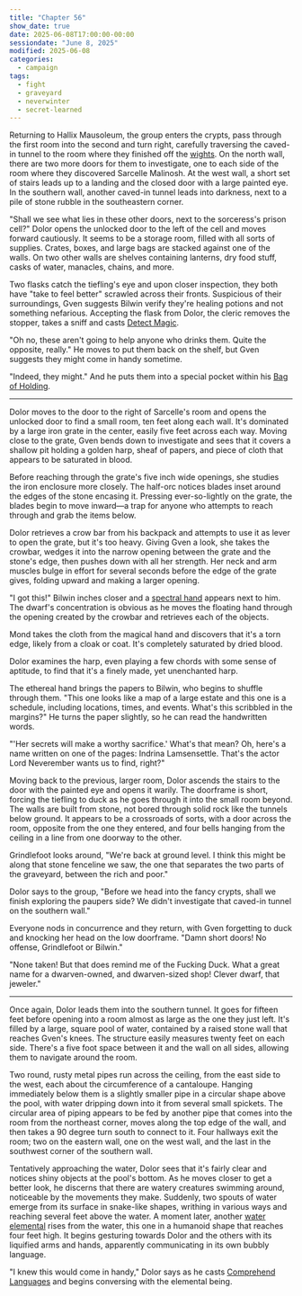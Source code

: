 ```yaml
---
title: "Chapter 56"
show_date: true
date: 2025-06-08T17:00:00-00:00
sessiondate: "June 8, 2025"
modified: 2025-06-08
categories:
  - campaign
tags:
  - fight
  - graveyard
  - neverwinter
  - secret-learned
---
```


Returning to Hallix Mausoleum, the group enters the crypts, pass through the first room into the
second and turn right, carefully traversing the caved-in tunnel to the room where they finished
off the [wights](https://www.dndbeyond.com/monsters/17059-wight). On the north wall, there are two
more doors for them to investigate, one to each side of the room where they discovered Sarcelle
Malinosh. At the west wall, a short set of stairs leads up to a landing and the closed door with a
large painted eye. In the southern wall, another caved-in tunnel leads into darkness, next to a
pile of stone rubble in the southeastern corner.

"Shall we see what lies in these other doors, next to the sorceress's prison cell?" Dolor opens
the unlocked door to the left of the cell and moves forward cautiously. It seems to be a storage room,
filled with all sorts of supplies. Crates, boxes, and large bags are stacked against one of the walls.
On two other walls are shelves containing lanterns, dry food stuff, casks of water, manacles, chains,
and more.

Two flasks catch the tiefling's eye and upon closer inspection, they both have "take to feel better"
scrawled across their fronts. Suspicious of their surroundings, Gven suggests Bilwin verify
they're healing potions and not something nefarious. Accepting the flask from Dolor, the cleric
removes the stopper, takes a sniff and casts [Detect Magic](https://www.dndbeyond.com/spells/2619097-detect-magic).

"Oh no, these aren't going to help anyone who drinks them. Quite the opposite, really." He moves
to put them back on the shelf, but Gven suggests they might come in handy sometime.

"Indeed, they might." And he puts them into a special pocket within his
[Bag of Holding](https://www.dndbeyond.com/magic-items/4581-bag-of-holding).

---

Dolor moves to the door to the right of Sarcelle's room and opens the unlocked door to find a small
room, ten feet along each wall. It's dominated by a large iron grate in the center, easily five
feet across each way. Moving close to the grate, Gven bends down to investigate and sees that it
covers a shallow pit holding a golden harp, sheaf of papers, and piece of cloth that appears
to be saturated in blood.

Before reaching through the grate's five inch wide openings, she studies the iron enclosure more
closely. The half-orc notices blades inset around the edges of the stone encasing it. Pressing
ever-so-lightly on the grate, the blades begin to move inward—a trap for anyone who attempts to
reach through and grab the items below.

Dolor retrieves a crow bar from his backpack and attempts to use it as lever to open the grate, but
it's too heavy. Giving Gven a look, she takes the crowbar, wedges it into the narrow opening between
the grate and the stone's edge, then pushes down with all her strength. Her neck and arm muscles
bulge in effort for several seconds before the edge of the grate gives, folding upward and making
a larger opening.

"I got this!" Bilwin inches closer and a [spectral hand](https://www.dndbeyond.com/spells/2173-mage-hand)
appears next to him. The dwarf's concentration is obvious as he moves the floating hand through the
opening created by the crowbar and retrieves each of the objects.

Mond takes the cloth from the magical hand and discovers that it's a torn edge, likely from a cloak or
coat. It's completely saturated by dried blood.

Dolor examines the harp, even playing a few chords with some sense of aptitude, to find that it's a
finely made, yet unenchanted harp.

The ethereal hand brings the papers to Bilwin, who begins to shuffle through them. "This one looks
like a map of a large estate and this one is a schedule, including locations, times, and events.
What's this scribbled in the margins?" He turns the paper slightly, so he can read the handwritten
words.

"'Her secrets will make a worthy sacrifice.' What's that mean? Oh, here's a name written on
one of the pages: Indrina Lamsensettle. That's the actor Lord Neverember wants us to find, right?"

Moving back to the previous, larger room, Dolor ascends the stairs to the door with the painted
eye and opens it warily. The doorframe is short, forcing the tiefling to duck as he goes through
it into the small room beyond. The walls are built from stone, not bored through solid rock like
the tunnels below ground. It appears to be a crossroads of sorts, with a door across the room,
opposite from the one they entered, and four bells hanging from the ceiling in a line from one
doorway to the other.

Grindlefoot looks around, "We're back at ground level. I think this might be along that stone
fenceline we saw, the one that separates the two parts of the graveyard, between the rich and
poor."

Dolor says to the group, "Before we head into the fancy crypts, shall we finish exploring the
paupers side? We didn't investigate that caved-in tunnel on the southern wall."

Everyone nods in concurrence and they return, with Gven forgetting to duck and knocking her
head on the low doorframe. "Damn short doors! No offense, Grindlefoot or Bilwin."

"None taken! But that does remind me of the Fucking Duck. What a great name for a dwarven-owned,
and dwarven-sized shop! Clever dwarf, that jeweler."

---

Once again, Dolor leads them into the southern tunnel. It goes for fifteen feet before opening
into a room almost as large as the one they just left. It's filled by a large, square pool
of water, contained by a raised stone wall that reaches Gven's knees. The structure easily
measures twenty feet on each side. There's a five foot space between it and the wall on all
sides, allowing them to navigate around the room.

Two round, rusty metal pipes run across the ceiling, from the east side to the west, each about the
circumference of a cantaloupe. Hanging immediately below them is a slightly smaller pipe in a circular
shape above the pool, with water dripping down into it from several small spickets. The circular area
of piping appears to be fed by another pipe that comes into the room from the northeast corner,
moves along the top edge of the wall, and then takes a 90 degree turn south to connect to it.
Four hallways exit the room; two on the eastern wall, one on the west wall, and
the last in the southwest corner of the southern wall.

Tentatively approaching the water, Dolor sees that it's fairly clear and notices shiny objects
at the pool's bottom. As he moves closer to get a better look, he discerns that there are watery
creatures swimming around, noticeable by the movements they make. Suddenly, two spouts of water
emerge from its surface in snake-like shapes, writhing in various ways and reaching several feet
above the water. A moment later, another [water elemental](https://www.dndbeyond.com/monsters/17051-water-elemental)
rises from the water, this one in a humanoid shape that reaches four feet high. It begins gesturing
towards Dolor and the others with its liquified arms and hands, apparently communicating in its
own bubbly language.

"I knew this would come in handy," Dolor says as he casts
[Comprehend Languages](https://www.dndbeyond.com/spells/2035-comprehend-languages) and begins
conversing with the elemental being.



<!-- NOTES -->

<!-- em dash: — | Mac kebyoard shortcut = Option + Shift + Dash (-) -->
<!-- https://oatcookies.neocities.org/dndmoney to convert copper, silver, gold, and more into CP -->
<!-- Frequently used links:
  [Barbarian rage](https://www.thegamer.com/dungeons-dragons-dnd-barbarian-rage-explained-guide/)
  [Bardic inspiration](https://www.dndbeyond.com/classes/1-bard#BardicInspiration-75)
  [Chaos Bolt](https://www.dndbeyond.com/spells/14761-chaos-bolt)
  [eagle eyesight](https://dnd5e.wikidot.com/barbarian:totem-warrior#toc2)
  [Hanseath](https://forgottenrealms.fandom.com/wiki/Hanseath)
  [Hellish Rebuke](https://www.dndbeyond.com/spells/hellish-rebuke)
  [hurdy-gurdy](https://en.wikipedia.org/wiki/Hurdy-gurdy)
  [Mind Spike](http://dnd5e.wikidot.com/spell:mind-spike)
  [Shillelagh](https://www.dndbeyond.com/spells/2249-shillelagh)
  [Spiritual Weapon](https://www.dndbeyond.com/spells/2263-spiritual-weapon)
  [Wild Shape](https://www.dndbeyond.com/posts/635-druid-101-wild-shape-guide)
-->
<!--
  Lists of spells for the classes:
    - Bard spells (Bilwin): https://www.dndbeyond.com/spells/class/1-bard
    - Cleric spells (Bilwin): https://www.dndbeyond.com/spells/class/cleric 
    - Druid spells (Grindlefoot): https://www.dndbeyond.com/spells/class/druid
    - Sorcerer spells (Mond): https://www.dndbeyond.com/spells/class/sorcerer
    - Warlock spells (Dolor): https://www.dndbeyond.com/spells/class/warlock
  Monsters: https://www.dndbeyond.com/monsters
  Damage types: https://www.wargamer.com/dnd/damage-types
  Luck (Bilwin): http://dnd5e.wikidot.com/feat:lucky
-->
<!-- Directions on a boat:
  Port = left side
  Starboard = right side
  Bow = front
  Aft = back (inside the ship, on board)
  Stern = back (outside, offboard)
-->

<!-- Guest player: Jolivette Shevitz as Dave Chevits -->
